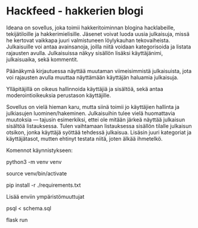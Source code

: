 # Hackfeed - hakkerien blogi
Ideana on sovellus, joka toimii hakkeritoiminnan blogina hacklabeille, tekijätiloille ja hakkerimielisille. Jäsenet voivat luoda uusia julkaisuja, missä
he kertovat vaikkapa juuri valmistuneen löylykauhan tekovaiheista. Julkaisuille voi antaa avainsanoja, joilla niitä voidaan kategorisoida ja listata rajausten avulla.
Julkaisuissa näkyy sisällön lisäksi käyttäjänimi, julkaisuaika, sekä kommentit.

Päänäkymä kirjautuessa näyttää muutaman viimeisimmistä julkaisuista, jota voi rajausten avulla muuttaa näyttämään käyttäjän haluamia julkaisuja.

Ylläpitäjillä on oikeus hallinnoida käyttäjiä ja sisältöä, sekä antaa moderointioikeuksia perustason käyttäjille.

Sovellus on vielä hieman karu, mutta siinä toimii jo käyttäjien hallinta ja julkiasujen luominen/hakeminen. Julkaisuihin tulee vielä huomattavia muutoksia ––
tajusin esimerkiksi, ettei ole mitään järkeä näyttää julkaisun sisältöä listauksessa. Tulen vaihtamaan listauksessa sisällön tilalle julkaisun otsikon, jonka käyttäjä syöttää
tehdessä julkaisua. Lisäsin juuri kategoriat ja käyttäjätasot, mutten ehtinyt testata niitä, joten älkää ihmetelkö.

Komennot käynnistykseen:

python3 -m venv venv

source venv/bin/activate

pip install -r ./requirements.txt

Lisää enviin ympäristömuuttujat

psql < schema.sql

flask run



